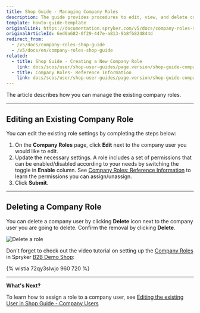 ```yaml
---
title: Shop Guide - Managing Company Roles
description: The guide provides procedures to edit, view, and delete company roles in the Spryker storefront.
template: howto-guide-template
originalLink: https://documentation.spryker.com/v5/docs/company-roles-shop-guide
originalArticleId: 6ed0a682-0f29-447e-a813-9b8fb824844d
redirect_from:
  - /v5/docs/company-roles-shop-guide
  - /v5/docs/en/company-roles-shop-guide
related:
  - title: Shop Guide - Creating a New Company Role
    link: docs/scos/user/shop-user-guides/page.version/shop-guide-company-roles/shop-guide-creating-a-new-company-role.html
  - title: Company Roles- Reference Information
    link: docs/scos/user/shop-user-guides/page.version/shop-guide-company-roles/references/company-roles-reference-information.html
---
```


The article describes how you can manage the existing company roles.
***
## Editing an Existing Company Role

You can edit the existing role settings by completing the steps below:

1. On the **Company Roles** page, click **Edit** next to the company user you would like to edit.
2. Update the necessary settings.
A role includes a set of permissions that can be enabled/disabled according to your needs by switching the toggle in **Enable** column. See [Company Roles: Reference Information](/docs/scos/user/shop-user-guides/{{page.version}}/shop-guide-company-roles/references/company-roles-reference-information.html) to learn the permissions you can assign/unassign.
3. Click **Submit**.
***

## Deleting a Company Role

You can delete a company user by clicking **Delete** icon next to the company user you are going to delete. Confirm the removal by clicking **Delete**.

![Delete a role](https://spryker.s3.eu-central-1.amazonaws.com/docs/User+Guides/Shop+User+Guides/Company+Roles/delete-role.png) 

Don't forget to check out the video tutorial on setting up the [Company Roles](https://documentation.spryker.com/v5/docs/en/company-roles-permissions-overview) in Spryker [B2B Demo Shop](/docs/scos/user/intro-to-spryker/b2b-suite.html):

{% wistia 72qy3slwjo 960 720 %}

***

**What's Next?**

To learn how to assign a role to a company user, see [Editing the existing User in Shop Guide - Company Users](/docs/scos/user/shop-user-guides/{{page.version}}/shop-guide-company-users.html#editing-an-existing-company-user)
